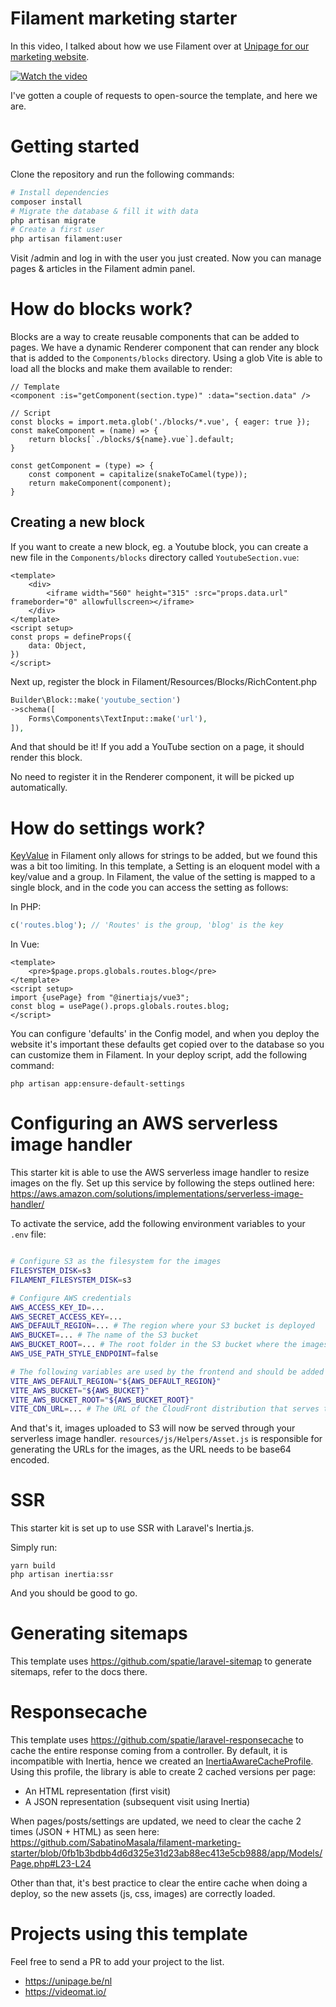 # Filament marketing starter

In this video, I talked about how we use Filament over at [Unipage for our marketing website](https://unipage.be/nl).

[![Watch the video](https://i.ytimg.com/vi/U5eViAKHD0o/maxresdefault.jpg)](https://youtu.be/U5eViAKHD0o)

I've gotten a couple of requests to open-source the template, and here we are.

# Getting started

Clone the repository and run the following commands:

```bash
# Install dependencies
composer install
# Migrate the database & fill it with data
php artisan migrate
# Create a first user
php artisan filament:user
```

Visit /admin and log in with the user you just created.
Now you can manage pages & articles in the Filament admin panel.

# How do blocks work?

Blocks are a way to create reusable components that can be added to pages.
We have a dynamic Renderer component that can render any block that is added to the `Components/blocks` directory.
Using a glob Vite is able to load all the blocks and make them available to render:
```
// Template
<component :is="getComponent(section.type)" :data="section.data" />

// Script
const blocks = import.meta.glob('./blocks/*.vue', { eager: true });
const makeComponent = (name) => {
    return blocks[`./blocks/${name}.vue`].default;
}

const getComponent = (type) => {
    const component = capitalize(snakeToCamel(type));
    return makeComponent(component);
}
```

## Creating a new block

If you want to create a new block, eg. a Youtube block, you can create a new file in the `Components/blocks` directory called `YoutubeSection.vue`:

```vue
<template>
    <div>
        <iframe width="560" height="315" :src="props.data.url" frameborder="0" allowfullscreen></iframe>
    </div>
</template>
<script setup>
const props = defineProps({
    data: Object,
})
</script>
```

Next up, register the block in Filament/Resources/Blocks/RichContent.php

```php
Builder\Block::make('youtube_section')
->schema([
    Forms\Components\TextInput::make('url'),
]),
```

And that should be it! If you add a YouTube section on a page, it should render this block.

No need to register it in the Renderer component, it will be picked up automatically.

# How do settings work?

[KeyValue](https://filamentphp.com/docs/3.x/forms/fields/key-value) in Filament only allows for strings to be added, but we found this was a bit too limiting.
In this template, a Setting is an eloquent model with a key/value and a group. In Filament, the value of the setting is mapped to a single block, and in the code you can access the setting as follows:

In PHP:
```php
c('routes.blog'); // 'Routes' is the group, 'blog' is the key
```

In Vue:
```Vue
<template>
    <pre>$page.props.globals.routes.blog</pre>
</template>
<script setup>
import {usePage} from "@inertiajs/vue3";
const blog = usePage().props.globals.routes.blog;
</script>
```

You can configure 'defaults' in the Config model, and when you deploy the website it's important these defaults get copied over to the database so you can customize them in Filament.
In your deploy script, add the following command:
```
php artisan app:ensure-default-settings
```

# Configuring an AWS serverless image handler

This starter kit is able to use the AWS serverless image handler to resize images on the fly.
Set up this service by following the steps outlined here: https://aws.amazon.com/solutions/implementations/serverless-image-handler/

To activate the service, add the following environment variables to your `.env` file:

```bash

# Configure S3 as the filesystem for the images
FILESYSTEM_DISK=s3
FILAMENT_FILESYSTEM_DISK=s3

# Configure AWS credentials
AWS_ACCESS_KEY_ID=...
AWS_SECRET_ACCESS_KEY=...
AWS_DEFAULT_REGION=... # The region where your S3 bucket is deployed
AWS_BUCKET=... # The name of the S3 bucket
AWS_BUCKET_ROOT=... # The root folder in the S3 bucket where the images are stored, e.g. "images"
AWS_USE_PATH_STYLE_ENDPOINT=false

# The following variables are used by the frontend and should be added to .env
VITE_AWS_DEFAULT_REGION="${AWS_DEFAULT_REGION}"
VITE_AWS_BUCKET="${AWS_BUCKET}"
VITE_AWS_BUCKET_ROOT="${AWS_BUCKET_ROOT}"
VITE_CDN_URL=... # The URL of the CloudFront distribution that serves the images
```

And that's it, images uploaded to S3 will now be served through your serverless image handler.
`resources/js/Helpers/Asset.js` is responsible for generating the URLs for the images, as the URL needs to be base64 encoded.

# SSR

This starter kit is set up to use SSR with Laravel's Inertia.js.

Simply run:
```
yarn build
php artisan inertia:ssr
```

And you should be good to go.

# Generating sitemaps

This template uses https://github.com/spatie/laravel-sitemap to generate sitemaps, refer to the docs there.

# Responsecache

This template uses https://github.com/spatie/laravel-responsecache to cache the entire response coming from a controller.
By default, it is incompatible with Inertia, hence we created an [InertiaAwareCacheProfile](https://github.com/SabatinoMasala/filament-marketing-starter/blob/main/app/Http/CacheProfiles/InertiaAwareCacheProfile.php). Using this profile, the library is able to create 2 cached versions per page:
- An HTML representation (first visit)
- A JSON representation (subsequent visit using Inertia)

When pages/posts/settings are updated, we need to clear the cache 2 times (JSON + HTML) as seen here: https://github.com/SabatinoMasala/filament-marketing-starter/blob/0fb1b3bdbb4d6d325e31d23ab88ec413e5cb9888/app/Models/Page.php#L23-L24

Other than that, it's best practice to clear the entire cache when doing a deploy, so the new assets (js, css, images) are correctly loaded.

# Projects using this template

Feel free to send a PR to add your project to the list.

- https://unipage.be/nl
- https://videomat.io/
